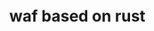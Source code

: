 <!--
 * @Author: 白银
 * @Date: 2023-01-12 14:54:45
 * @LastEditTime: 2023-01-12 14:55:00
 * @LastEditors: 白银
 * @Description: 
 * @Attention: 
 * @FilePath: /rwaf/README.md
-->
# waf based on rust